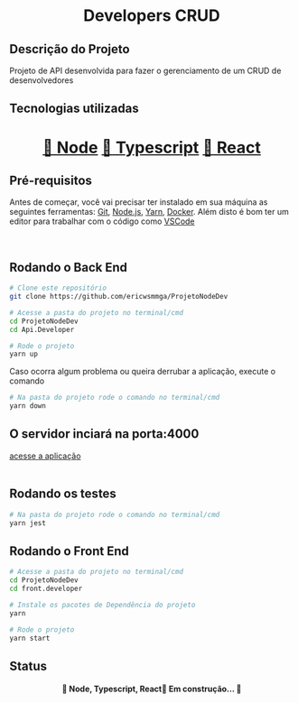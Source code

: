 <h1 align="center">Developers CRUD</h1>

<h2>Descrição do Projeto</h2>
<p align="left">Projeto de API desenvolvida para fazer o gerenciamento de um CRUD de desenvolvedores</p>

<h2>Tecnologias utilizadas</h2>
<h1 align="center">
    <a href="https://nodejs.org/en/">🔗 Node</a>
    <a href="https://www.typescriptlang.org/">🔗 Typescript</a>
    <a href="https://reactjs.org/">🔗 React</a>
</h1>

<h2>Pré-requisitos</h2>

Antes de começar, você vai precisar ter instalado em sua máquina as seguintes ferramentas:
[Git](https://git-scm.com), [Node.js](https://nodejs.org/en/), [Yarn](https://yarnpkg.com/getting-started), [Docker](https://www.docker.com/get-started).
Além disto é bom ter um editor para trabalhar com o código como [VSCode](https://code.visualstudio.com/)

<br/>

<h2>Rodando o Back End</h2>

```bash
# Clone este repositório
git clone https://github.com/ericwsmmga/ProjetoNodeDev

# Acesse a pasta do projeto no terminal/cmd
cd ProjetoNodeDev
cd Api.Developer

# Rode o projeto
yarn up

```

<p>Caso ocorra algum problema ou queira derrubar a aplicação, execute o comando</p>

```bash
# Na pasta do projeto rode o comando no terminal/cmd
yarn down
```

<h2>O servidor inciará na porta:4000</h2> 
<a href="http://localhost:4000/api-docs">acesse a aplicação</a>

<br/>
<br/>

<h2>Rodando os testes</h2>

```bash
# Na pasta do projeto rode o comando no terminal/cmd
yarn jest

```

<h2>Rodando o Front End</h2>

```bash
# Acesse a pasta do projeto no terminal/cmd
cd ProjetoNodeDev
cd front.developer

```

```bash
# Instale os pacotes de Dependência do projeto
yarn

```

```bash
# Rode o projeto
yarn start

```

<h2>Status</h2>
<h4 align="center"> 
	🚧  Node, Typescript, React🚀 Em construção...  🚧
</h4>
